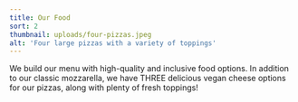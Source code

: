 ```yaml
---
title: Our Food
sort: 2
thumbnail: uploads/four-pizzas.jpeg
alt: 'Four large pizzas with a variety of toppings'
---
```


We build our menu with high-quality and inclusive food options. In addition to our classic mozzarella, we have THREE delicious vegan cheese options for our pizzas, along with plenty of fresh toppings!
